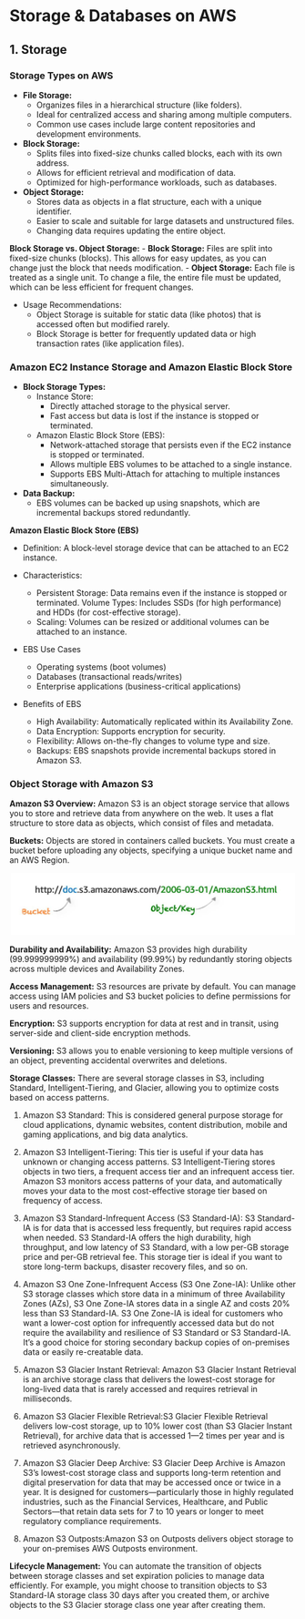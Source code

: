 # Storage & Databases on AWS
## 1. Storage

### Storage Types on AWS

- **File Storage:**
    - Organizes files in a hierarchical structure (like folders).
    - Ideal for centralized access and sharing among multiple computers.
    - Common use cases include large content repositories and development environments.
- **Block Storage:**
    - Splits files into fixed-size chunks called blocks, each with its own address.
    - Allows for efficient retrieval and modification of data.
    - Optimized for high-performance workloads, such as databases.
- **Object Storage:**
    - Stores data as objects in a flat structure, each with a unique identifier.
    - Easier to scale and suitable for large datasets and unstructured files.
    - Changing data requires updating the entire object.

**Block Storage vs. Object Storage:**
    - **Block Storage:** Files are split into fixed-size chunks (blocks). This allows for easy updates, as you can change just the block that needs modification.
    - **Object Storage:** Each file is treated as a single unit. To change a file, the entire file must be updated, which can be less efficient for frequent changes.

- Usage Recommendations:
    - Object Storage is suitable for static data (like photos) that is accessed often but modified rarely.
    - Block Storage is better for frequently updated data or high transaction rates (like application files).

### Amazon EC2 Instance Storage and Amazon Elastic Block Store

- **Block Storage Types:**
    - Instance Store:
        - Directly attached storage to the physical server.
        - Fast access but data is lost if the instance is stopped or terminated.
    - Amazon Elastic Block Store (EBS):
        - Network-attached storage that persists even if the EC2 instance is stopped or terminated.
        - Allows multiple EBS volumes to be attached to a single instance.
        - Supports EBS Multi-Attach for attaching to multiple instances simultaneously.
- **Data Backup:**
    - EBS volumes can be backed up using snapshots, which are incremental backups stored redundantly.


**Amazon Elastic Block Store (EBS)**
- Definition: A block-level storage device that can be attached to an EC2 instance.

- Characteristics:
    - Persistent Storage: Data remains even if the instance is stopped or terminated.
    Volume Types: Includes SSDs (for high performance) and HDDs (for cost-effective storage).
    - Scaling: Volumes can be resized or additional volumes can be attached to an instance.

- EBS Use Cases
    - Operating systems (boot volumes)
    - Databases (transactional reads/writes)
    - Enterprise applications (business-critical applications)

- Benefits of EBS
    - High Availability: Automatically replicated within its Availability Zone.
    - Data Encryption: Supports encryption for security.
    - Flexibility: Allows on-the-fly changes to volume type and size.
    - Backups: EBS snapshots provide incremental backups stored in Amazon S3.


 ### Object Storage with Amazon S3

**Amazon S3 Overview:** Amazon S3 is an object storage service that allows you to store and retrieve data from anywhere on the web. It uses a flat structure to store data as objects, which consist of files and metadata.

**Buckets:** Objects are stored in containers called buckets. You must create a bucket before uploading any objects, specifying a unique bucket name and an AWS Region.

<p align="center">
    <img src="images/s3_identifier.png" width="500px">
</p>

**Durability and Availability:** Amazon S3 provides high durability (99.999999999%) and availability (99.99%) by redundantly storing objects across multiple devices and Availability Zones.

**Access Management:** S3 resources are private by default. You can manage access using IAM policies and S3 bucket policies to define permissions for users and resources.

**Encryption:** S3 supports encryption for data at rest and in transit, using server-side and client-side encryption methods.

**Versioning:** S3 allows you to enable versioning to keep multiple versions of an object, preventing accidental overwrites and deletions.

**Storage Classes:** There are several storage classes in S3, including Standard, Intelligent-Tiering, and Glacier, allowing you to optimize costs based on access patterns.

1. Amazon S3 Standard: This is considered general purpose storage for cloud applications, dynamic websites, content distribution, mobile and gaming applications, and big data analytics.

2. Amazon S3 Intelligent-Tiering: This tier is useful if your data has unknown or changing access patterns. S3 Intelligent-Tiering stores objects in two tiers, a frequent access tier and an infrequent access tier. Amazon S3 monitors access patterns of your data, and automatically moves your data to the most cost-effective storage tier based on frequency of access.

3. Amazon S3 Standard-Infrequent Access (S3 Standard-IA): S3 Standard-IA is for data that is accessed less frequently, but requires rapid access when needed. S3 Standard-IA offers the high durability, high throughput, and low latency of S3 Standard, with a low per-GB storage price and per-GB retrieval fee. This storage tier is ideal if you want to store long-term backups, disaster recovery files, and so on.

4. Amazon S3 One Zone-Infrequent Access (S3 One Zone-IA): Unlike other S3 storage classes which store data in a minimum of three Availability Zones (AZs), S3 One Zone-IA stores data in a single AZ and costs 20% less than S3 Standard-IA. S3 One Zone-IA is ideal for customers who want a lower-cost option for infrequently accessed data but do not require the availability and resilience of S3 Standard or S3 Standard-IA. It’s a good choice for storing secondary backup copies of on-premises data or easily re-creatable data.

5. Amazon S3 Glacier Instant Retrieval: Amazon S3 Glacier Instant Retrieval is an archive storage class that delivers the lowest-cost storage for long-lived data that is rarely accessed and requires retrieval in milliseconds.

6. Amazon S3 Glacier Flexible Retrieval:S3 Glacier Flexible Retrieval delivers low-cost storage, up to 10% lower cost (than S3 Glacier Instant Retrieval), for archive data that is accessed 1—2 times per year and is retrieved asynchronously.

7. Amazon S3 Glacier Deep Archive: S3 Glacier Deep Archive is Amazon S3’s lowest-cost storage class and supports long-term retention and digital preservation for data that may be accessed once or twice in a year. It is designed for customers—particularly those in highly regulated industries, such as the Financial Services, Healthcare, and Public Sectors—that retain data sets for 7 to 10 years or longer to meet regulatory compliance requirements.

8. Amazon S3 Outposts:Amazon S3 on Outposts delivers object storage to your on-premises AWS Outposts environment.

**Lifecycle Management:** You can automate the transition of objects between storage classes and set expiration policies to manage data efficiently. For example, you might choose to transition objects to S3 Standard-IA storage class 30 days after you created them, or archive objects to the S3 Glacier storage class one year after creating them.